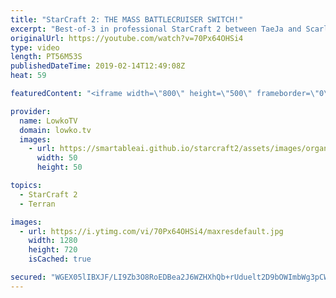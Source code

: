 ```yaml
---
title: "StarCraft 2: THE MASS BATTLECRUISER SWITCH!"
excerpt: "Best-of-3 in professional StarCraft 2 between TaeJa and Scarlett. Subscribe for more videos: http://lowko.tv/youtube TY vs Dark (epic game): https://goo.gl/PGHX1S  An awesome series of games in professional StarCraft 2. In this series TaeJa decides to mix it up. He's very well known for his Marine play."
originalUrl: https://youtube.com/watch?v=70Px64OHSi4
type: video
length: PT56M53S
publishedDateTime: 2019-02-14T12:49:08Z
heat: 59

featuredContent: "<iframe width=\"800\" height=\"500\" frameborder=\"0\" src=\"https://www.youtube.com/embed/70Px64OHSi4\" allow=\"accelerometer; autoplay; encrypted-media; gyroscope; picture-in-picture\" allowfullscreen></iframe>"

provider:
  name: LowkoTV
  domain: lowko.tv
  images:
    - url: https://smartableai.github.io/starcraft2/assets/images/organizations/lowko.tv-50x50.jpg
      width: 50
      height: 50

topics:
  - StarCraft 2
  - Terran

images:
  - url: https://i.ytimg.com/vi/70Px64OHSi4/maxresdefault.jpg
    width: 1280
    height: 720
    isCached: true

secured: "WGEX05lIBXJF/LI9Zb3O8RoEDBea2J6WZHXhQb+rUduelt2D9bOWImbWg3pCWpfviYfb4IRkEO9Cw9IsvAwZOhYvg5FJR5/Wiv6aZ1j4LNK5aMCHMa1wXS/dcMAGxPtSqyriW7bURdOlBpaCouoq7sx312NtfoNNhveAd8v8lgfmbCmH7dtzFtZ5vW6UmXYPyVcuqw8sCo2CUJHzS903ijBNvJ210xOtt+GCzTCNHsXf78rHCZv7/ORE27rt+tPRkM6PH+Os2FlzXQZus9ubZV507b9fRNQtjw56ImpVbMB2sI93lo0c2l/yup+0gYJmRTg3FogDKJp0V+7IcP7CchK8iltyoGudAbwFQXo5rlB2U5juwSXN3FKYBidIxOX+3JNOVL15/H6vFHq8mLN6BADc/0H0hzc5B5kJFEv9KccmXpW+PNUQKHR/rSmPmfS6;KHOjsVAISYSSVjW+krD5qw=="
---
```


